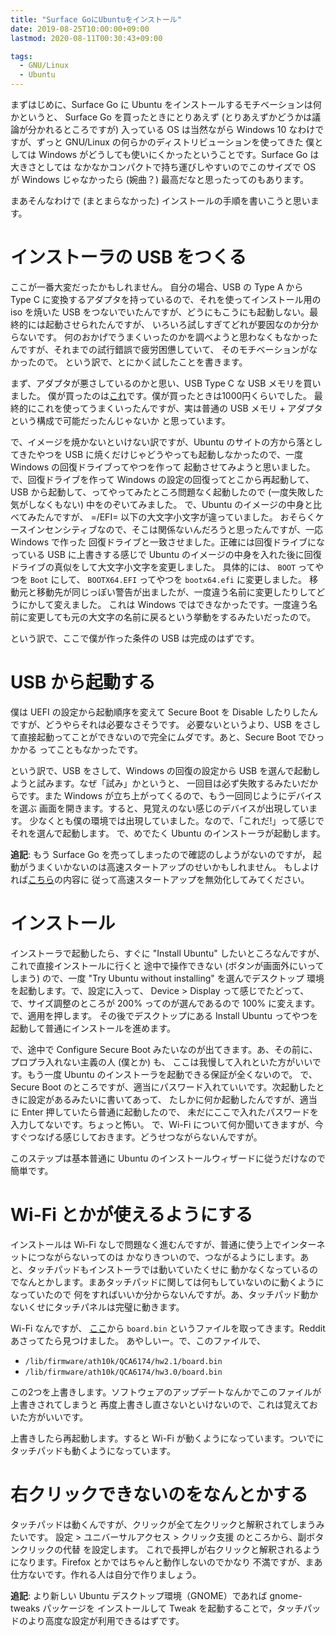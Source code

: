 ```yaml
---
title: "Surface GoにUbuntuをインストール"
date: 2019-08-25T10:00:00+09:00
lastmod: 2020-08-11T00:30:43+09:00

tags:
  - GNU/Linux
  - Ubuntu
---
```


まずはじめに、Surface Go に Ubuntu をインストールするモチベーションは何かというと、
Surface Go を買ったときにとりあえず (とりあえずかどうかは議論が分かれるところですが) 入っている OS
は当然ながら Windows 10 なわけですが、ずっと GNU/Linux の何らかのディストリビューションを使ってきた
僕としては Windows がどうしても使いにくかったということです。Surface Go は大きさとしては
なかなかコンパクトで持ち運びしやすいのでこのサイズで OS が Windows じゃなかったら (婉曲？)
最高だなと思ったってのもあります。

まあそんなわけで (まとまらなかった) インストールの手順を書いこうと思います。

# インストーラの USB をつくる
ここが一番大変だったかもしれません。
自分の場合、USB の Type A から Type C に変換するアダプタを持っているので、それを使ってインストール用の
iso を焼いた USB をつないでいたんですが、どうにもこうにも起動しない。最終的には起動させられたんですが、
いろいろ試しすぎてどれが要因なのか分からないです。
何のおかげでうまくいったのかを調べようと思わなくもなかったんですが、それまでの試行錯誤で疲労困憊していて、
そのモチベーションがなかったので。
という訳で、とにかく試したことを書きます。

まず、アダプタが悪さしているのかと思い、USB Type C な USB メモリを買いました。
僕が買ったのは[これ](https://www.amazon.co.jp/gp/product/B07H16YX5J)です。僕が買ったときは1000円くらいでした。
最終的にこれを使ってうまくいったんですが、実は普通の USB メモリ + アダプタ という構成で可能だったんじゃないか
と思っています。

で、イメージを焼かないといけない訳ですが、Ubuntu のサイトの方から落としてきたやつを
USB に焼くだけじゃどうやっても起動しなかったので、一度 Windows の回復ドライブってやつを作って
起動させてみようと思いました。で、回復ドライブを作って Windows の設定の回復ってとこから再起動して、USB
から起動して、ってやってみたところ問題なく起動したので (一度失敗した気がしなくもない) 中をのぞいてみました。
で、Ubuntu のイメージの中身と比べてみたんですが、 =/EFI= 以下の大文字小文字が違っていました。
おそらくケースインセンシティブなので、そこは関係ないんだろうと思ったんですが、一応 Windows で作った
回復ドライブと一致させました。正確には回復ドライブになっている USB に上書きする感じで Ubuntu
のイメージの中身を入れた後に回復ドライブの真似をして大文字小文字を変更しました。
具体的には、 `BOOT` ってやつを `Boot` にして、 `BOOTX64.EFI` ってやつを `bootx64.efi` に変更しました。
移動元と移動先が同じっぽい警告が出ましたが、一度違う名前に変更したりしてどうにかして変えました。
これは Windows ではできなかったです。一度違う名前に変更しても元の大文字の名前に戻るという挙動をするみたいだったので。

という訳で、ここで僕が作った条件の USB は完成のはずです。

# USB から起動する
僕は UEFI の設定から起動順序を変えて Secure Boot を Disable したりしたんですが、どうやらそれは必要なさそうです。
必要ないというより、USB をさして直接起動ってことができないので完全にムダです。あと、Secure Boot でひっかかる
ってこともなかったです。

という訳で、USB をさして、Windows の回復の設定から USB を選んで起動しようと試みます。なぜ「試み」かというと、
一回目は必ず失敗するみたいだからです。また Windows が立ち上がってくるので、もう一回同じようにデバイスを選ぶ
画面を開きます。すると、見覚えのない感じのデバイスが出現しています。
少なくとも僕の環境では出現していました。なので、「これだ!」って感じでそれを選んで起動します。
で、めでたく Ubuntu のインストーラが起動します。

**追記**: もう Surface Go を売ってしまったので確認のしようがないのですが，
起動がうまくいかないのは高速スタートアップのせいかもしれません。
もしよければ[こちら](/blog/20200811-windows-shutdown-is-hibernate/)の内容に
従って高速スタートアップを無効化してみてください。

# インストール
インストーラで起動したら、すぐに "Install Ubuntu" したいところなんですが、これで直接インストールに行くと
途中で操作できない (ボタンが画面外にいってしまう) ので、一度 "Try Ubuntu without installing" を選んでデスクトップ
環境を起動します。で、設定に入って、 Device > Display って感じでたどって、で、サイズ調整のところが
200% ってのが選んであるので 100% に変えます。で、適用を押します。
その後でデスクトップにある Install Ubuntu ってやつを起動して普通にインストールを進めます。

で、途中で Configure Secure Boot みたいなのが出てきます。あ、その前に、プロプラ入れない主義の人 (僕とか) も、
ここは我慢して入れといた方がいいです。もう一度 Ubuntu のインストーラを起動できる保証が全くないので。
で、Secure Boot のところですが、適当にパスワード入れていいです。次起動したときに設定があるみたいに書いてあって、
たしかに何か起動したんですが、適当に Enter 押していたら普通に起動したので、
未だにここで入れたパスワードを入力してないです。ちょっと怖い。
で、Wi-Fi について何か聞いてきますが、今すぐつなげる感じしておきます。どうせつながらないんですが。

このステップは基本普通に Ubuntu のインストールウィザードに従うだけなので簡単です。

# Wi-Fi とかが使えるようにする
インストールは Wi-Fi なしで問題なく進むんですが、普通に使う上でインターネットにつながらないってのは
かなりきついので、つながるようにします。あと、タッチパッドもインストーラでは動いていたくせに
動かなくなっているのでなんとかします。まあタッチパッドに関しては何もしていないのに動くようになっていたので
何をすればいいか分からないんですが。あ、タッチパッド動かないくせにタッチパネルは完璧に動きます。

Wi-Fi なんですが、 [ここ](http://www.killernetworking.com/support/K1535_Debian/board.bin)から `board.bin`
というファイルを取ってきます。Reddit あさってたら見つけました。
あやしいー。で、このファイルで、

- `/lib/firmware/ath10k/QCA6174/hw2.1/board.bin`
- `/lib/firmware/ath10k/QCA6174/hw3.0/board.bin`

この2つを上書きします。ソフトウェアのアップデートなんかでこのファイルが上書きされてしまうと
再度上書きし直さないといけないので、これは覚えておいた方がいいです。

上書きしたら再起動します。すると Wi-Fi が動くようになっています。ついでにタッチパッドも動くようになっています。

# 右クリックできないのをなんとかする
タッチパッドは動くんですが、クリックが全て左クリックと解釈されてしまうみたいです。
設定 > ユニバーサルアクセス > クリック支援 のところから、副ボタンクリックの代替 を設定します。
これで長押しが右クリックと解釈されるようになります。Firefox とかではちゃんと動作しないのでかなり
不満ですが、まあ仕方ないです。作れる人は自分で作りましょう。

**追記**: より新しい Ubuntu デスクトップ環境（GNOME）であれば gnome-tweaks パッケージを
インストールして Tweak を起動することで，タッチパッドのより高度な設定が利用できるはずです。
